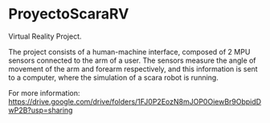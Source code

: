 # ProyectoScaraRV

Virtual Reality Project.

The project consists of a human-machine interface, composed of 2 MPU sensors connected to the arm of a user. The sensors measure the angle of movement of the arm and forearm respectively, and this information is sent to a computer, where the simulation of a scara robot is running.

For more information: https://drive.google.com/drive/folders/1FJ0P2EozN8mJOP0OiewBr9ObpidDwP2B?usp=sharing 
